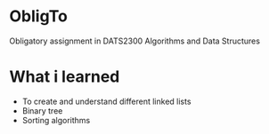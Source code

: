 # ObligTo
Obligatory assignment in DATS2300 Algorithms and Data Structures 
# What i learned
- To create and understand different linked lists
- Binary tree
- Sorting algorithms
